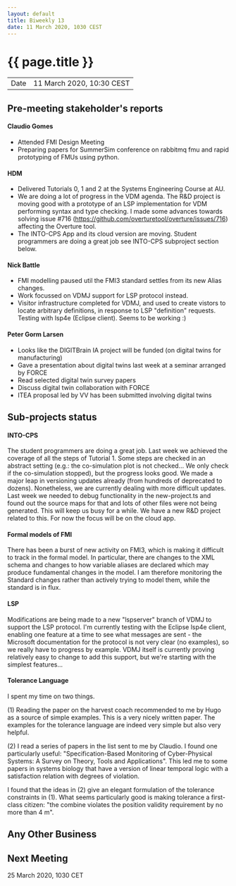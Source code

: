 ```yaml
---
layout: default
title: Biweekly 13
date: 11 March 2020, 1030 CEST
---
```


<script src="https://code.jquery.com/jquery-1.11.1.min.js">
</script>
<script src="/javascripts/edit.js"></script>
<script>setEditButonNm();</script>

# {{ page.title }}

|||
|---|---|
| Date | 11 March 2020, 10:30 CEST |


## Pre-meeting stakeholder's reports

<!-- Please keep in mind that the minutes are publicly available.-->

#### Claudio Gomes
* Attended FMI Design Meeting
* Preparing papers for SummerSim conference on rabbitmq fmu and rapid prototyping of FMUs using python.

#### HDM
* Delivered Tutorials 0, 1 and 2 at the Systems Engineering Course at AU.
* We are doing a lot of progress in the VDM agenda. The R&D project is moving good with a prototype of an LSP implementation for VDM performing syntax and type checking. I made some advances towards solving issue #716 (https://github.com/overturetool/overture/issues/716) affecting the Overture tool. 
* The INTO-CPS App and its cloud version are moving. Student programmers are doing a great job see INTO-CPS subproject section below.

#### Nick Battle
* FMI modelling paused util the FMI3 standard settles from its new Alias changes.
* Work focussed on VDMJ support for LSP protocol instead.
* Visitor infrastructure completed for VDMJ, and used to create vistors to locate arbitrary definitions, in response to LSP "definition" requests. Testing with lsp4e (Eclipse client). Seems to be working :)

#### Peter Gorm Larsen
* Looks like the DIGITBrain IA project will be funded (on digital twins for manufacturing)
* Gave a presentation about digital twins last week at a seminar arranged by FORCE
* Read selected digital twin survey papers
* Discuss digital twin collaboration with FORCE
* ITEA proposal led by VV has been submitted involving digital twins

## Sub-projects status


#### INTO-CPS 

The student programmers are doing a great job. Last week we achieved the coverage of all the steps of Tutorial 1. Some steps are checked in an abstract setting (e.g.: the co-simulation plot is not checked... We only check if the co-simulation stopped), but the progress looks good. We made a major leap in versioning updates already (from hundreds of deprecated to dozens). Nonetheless, we are currently dealing with more difficult updates. Last week we needed to debug functionality in the new-project.ts and found out the source maps for that and lots of other files were not being generated. This will keep us busy for a while. We have a new R&D project related to this. For now the focus will be on the cloud app.

#### Formal models of FMI

There has been a burst of new activity on FMI3, which is making it difficult to track in the formal model. In particular, there are changes to the XML schema and changes to how variable aliases are declared which may produce fundamental changes in the model. I am therefore monitoring the Standard changes rather than actively trying to model them, while the standard is in flux.

#### LSP

Modifications are being made to a new "lspserver" branch of VDMJ to support the LSP protocol. I'm currently testing with the Eclipse lsp4e client, enabling one feature at a time to see what messages are sent - the Microsoft documentation for the protocol is not very clear (no examples), so we really have to progress by example. VDMJ itself is currently proving relatively easy to change to add this support, but we're starting with the simplest features...

#### Tolerance Language

I spent my time on two things.

(1) Reading the paper on the harvest coach recommended to me by Hugo as a source of simple examples. This is a very nicely written paper. The examples for the tolerance language are indeed very simple but also very helpful.

(2) I read a series of papers in the list sent to me by Claudio. I found one particularly useful: "Specification-Based Monitoring of Cyber-Physical Systems: A Survey on Theory, Tools and Applications". This led me to some papers in systems biology that have a version of linear temporal logic with a satisfaction relation with degrees of violation.

I found that the ideas in (2) give an elegant formulation of the tolerance constraints in (1). What seems particularly good is making tolerance a first-class citizen: "the combine violates the position validity requirement by no more than 4 m".

##  Any Other Business

Next Meeting
------------

25 March 2020, 1030 CET


<div id="edit_page_div"></div>
